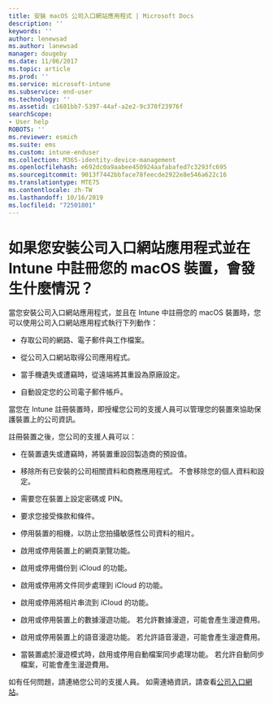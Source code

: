 ```yaml
---
title: 安裝 macOS 公司入口網站應用程式 | Microsoft Docs
description: ''
keywords: ''
author: lenewsad
ms.author: lanewsad
manager: dougeby
ms.date: 11/06/2017
ms.topic: article
ms.prod: ''
ms.service: microsoft-intune
ms.subservice: end-user
ms.technology: ''
ms.assetid: c1601bb7-5397-44af-a2e2-9c370f23976f
searchScope:
- User help
ROBOTS: ''
ms.reviewer: esmich
ms.suite: ems
ms.custom: intune-enduser
ms.collection: M365-identity-device-management
ms.openlocfilehash: e692dc0a9aabee450924aafabafed7c3293fc695
ms.sourcegitcommit: 9013f7442bbface78feecde2922e8e546a622c16
ms.translationtype: MTE75
ms.contentlocale: zh-TW
ms.lasthandoff: 10/16/2019
ms.locfileid: "72501801"
---
```

# <a name="what-happens-if-you-install-the-company-portal-app-and-enroll-your-macos-device-in-intune"></a>如果您安裝公司入口網站應用程式並在 Intune 中註冊您的 macOS 裝置，會發生什麼情況？

當您安裝公司入口網站應用程式，並且在 Intune 中註冊您的 macOS 裝置時，您可以使用公司入口網站應用程式執行下列動作：

- 存取公司的網路、電子郵件與工作檔案。

- 從公司入口網站取得公司應用程式。

- 當手機遺失或遭竊時，從遠端將其重設為原廠設定。

- 自動設定您的公司電子郵件帳戶。

當您在 Intune 註冊裝置時，即授權您公司的支援人員可以管理您的裝置來協助保護裝置上的公司資訊。

註冊裝置之後，您公司的支援人員可以：

- 在裝置遺失或遭竊時，將裝置重設回製造商的預設值。

- 移除所有已安裝的公司相關資料和商務應用程式。 不會移除您的個人資料和設定。

- 需要您在裝置上設定密碼或 PIN。

- 要求您接受條款和條件。

- 停用裝置的相機，以防止您拍攝敏感性公司資料的相片。

- 啟用或停用裝置上的網頁瀏覽功能。

- 啟用或停用備份到 iCloud 的功能。

- 啟用或停用將文件同步處理到 iCloud 的功能。

- 啟用或停用將相片串流到 iCloud 的功能。

- 啟用或停用裝置上的數據漫遊功能。 若允許數據漫遊，可能會產生漫遊費用。

- 啟用或停用裝置上的語音漫遊功能。 若允許語音漫遊，可能會產生漫遊費用。

- 當裝置處於漫遊模式時，啟用或停用自動檔案同步處理功能。 若允許自動同步檔案，可能會產生漫遊費用。

如有任何問題，請連絡您公司的支援人員。 如需連絡資訊，請查看[公司入口網站](https://go.microsoft.com/fwlink/?linkid=2010980)。
